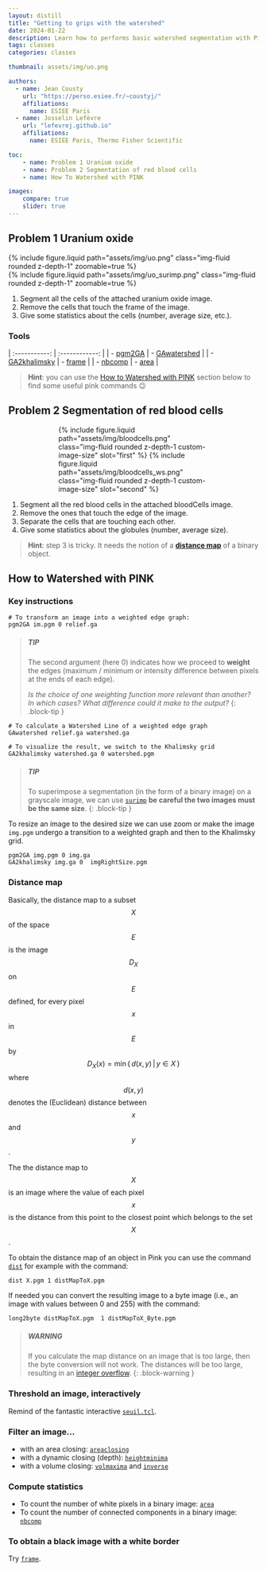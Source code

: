 ```yaml
---
layout: distill
title: "Getting to grips with the watershed"
date: 2024-01-22
description: Learn how to performs basic watershed segmentation with Pink
tags: classes
categories: classes

thumbnail: assets/img/uo.png

authors:
  - name: Jean Cousty
    url: "https://perso.esiee.fr/~coustyj/"
    affiliations:
      name: ESIEE Paris
  - name: Josselin Lefèvre
    url: "lefevrej.github.io"
    affiliations:
      name: ESIEE Paris, Thermo Fisher Scientific

toc:
    - name: Problem 1 Uranium oxide
    - name: Problem 2 Segmentation of red blood cells
    - name: How To Watershed with PINK

images:
    compare: true
    slider: true
---
```


## Problem 1 Uranium oxide

<div class="row">
    <div class="col-sm mt-md-0">
        {% include figure.liquid path="assets/img/uo.png" class="img-fluid rounded z-depth-1"
        zoomable=true %}
    </div>
    <div class="col-sm mt-md-0">
        {% include figure.liquid path="assets/img/uo_surimp.png" class="img-fluid rounded z-depth-1"
        zoomable=true %}
    </div>
</div>

1. Segment all the cells of the attached uranium oxide image.
2. Remove the cells that touch the frame of the image.
3. Give some statistics about the cells (number, average size, etc.).

### Tools

| :-----------: | :------------: |
| - [pgm2GA](https://perso.esiee.fr/~coupriem/Pink/doc/html/pgm2GA_8c.html) | - [GAwatershed](https://perso.esiee.fr/~coupriem/Pink/doc/html/GAwatershed_8c.html) |
| - [GA2khalimsky](https://perso.esiee.fr/~coupriem/Pink/doc/html/GA2khalimsky_8c.html) | - [frame](https://perso.esiee.fr/~coupriem/Pink/doc/html/frame_8c.html) |
| - [nbcomp](https://perso.esiee.fr/~coupriem/Pink/doc/html/nbcomp_8c.html) | - [area](https://perso.esiee.fr/~coupriem/Pink/doc/html/area_8c.html) |

> **Hint**: you can use the [How to Watershed with PINK](#how-to-watershed-with-pink) section below to find some useful pink commands :wink:

## Problem 2 Segmentation of red blood cells

<style>
  .slider-example-focus {
    width: 60% !important;
  }

  @media (max-width: 576px) {
    .slider-example-focus {
      width: 100% !important;
    }
  }

  .slider-example-focus:focus {
    outline: none;
  }

  .center-content {
    display: flex;
    justify-content: center;
    margin-bottom: 1em;
  }

  .no-margin, .no-margin * {
      margin: 0 !important;
   }
</style>

<div class="center-content">
    <img-comparison-slider class="slider-example-focus no-margin">
    {% include figure.liquid path="assets/img/bloodcells.png" class="img-fluid rounded z-depth-1 custom-image-size" slot="first" %}
    {% include figure.liquid path="assets/img/bloodcells_ws.png" class="img-fluid rounded z-depth-1 custom-image-size" slot="second" %}
    </img-comparison-slider>
</div>

1. Segment all the red blood cells in the attached bloodCells image.
2. Remove the ones that touch the edge of the image.
3. Separate the cells that are touching each other.
4. Give some statistics about the globules (number, average size).

> **Hint**: step 3 is tricky. It needs the notion of a [**distance map**](#distance-map) of a binary object.

## How to Watershed with PINK

### Key instructions

```shell
# To transform an image into a weighted edge graph:
pgm2GA im.pgm 0 relief.ga
```

> ##### TIP
>
> The second argument (here 0) indicates how we proceed to **weight**
> the edges (maximum / minimum or intensity difference between pixels at the ends of each edge).
>
> *Is the choice of one weighting function more relevant than another?
> In which cases?
> What difference could it make to the output?*
{: .block-tip }

```shell
# To calculate a Watershed Line of a weighted edge graph
GAwatershed relief.ga watershed.ga

# To visualize the result, we switch to the Khalimsky grid
GA2khalimsky watershed.ga 0 watershed.pgm
```

> ##### TIP
>
> To superimpose a segmentation (in the form of a binary image) on a grayscale image,
> we can use [`surimp`](https://perso.esiee.fr/~coupriem/Pink/doc/html/surimp_8c.html) **be careful the two images must be the same size**.
{: .block-tip }

To resize an image to the desired size we can use zoom or make the image `img.pgm` undergo a transition to a weighted graph and then to the Khalimsky grid.

```shell
pgm2GA img.pgm 0 img.ga
GA2khalimsky img.ga 0  imgRightSize.pgm
```

### Distance map

Basically, the distance map to a subset $$X$$ of the space $$E$$ is the image $$D_X$$ on $$E$$ defined, for every pixel $$x$$ in $$E$$ by
$$ D_X(x) = \min \{ \, d(x,y) \, | \, y \in X \, \} $$ where $$d(x,y)$$ denotes the (Euclidean) distance between $$x$$ and $$y$$.

The the distance map to $$X$$ is an image where the value of each pixel $$x$$ is the distance from this point to the closest point which belongs to the set $$X$$.

To obtain the distance map of an object in Pink you can use the command [`dist`](https://perso.esiee.fr/~coupriem/Pink/doc/html/dist_8c.html) for example with the command:

```shell
dist X.pgm 1 distMapToX.pgm
```

If needed you can convert the resulting image to a byte image (i.e., an image with values between 0 and 255) with the command:

```shell
long2byte distMapToX.pgm  1 distMapToX_Byte.pgm
```

> ##### WARNING
>
> If you calculate the map distance on an image that is too large,
> then the byte conversion will not work. The distances will be too large,
> resulting in an [integer overflow](https://www.wikiwand.com/en/Integer_overflow).
{: .block-warning }

### Threshold an image, interactively

Remind of the fantastic interactive [`seuil.tcl`](https://perso.esiee.fr/~coupriem/Pink/doc/html/seuil_8tcl.html).

### Filter an image...

* with an area closing: [`areaclosing`](https://perso.esiee.fr/~coupriem/Pink/doc/html/areaclosing_8c.html)
* with a dynamic closing (depth): [`heightminima`](https://perso.esiee.fr/~coupriem/Pink/doc/html/heightminima_8c.html)
* with a volume closing: [`volmaxima`](https://perso.esiee.fr/~coupriem/Pink/doc/html/volmaxima_8c.html) and [`inverse`](https://perso.esiee.fr/~coupriem/Pink/doc/html/inverse_8c.html)

### Compute statistics 

* To count the number of white pixels in a binary image: [`area`](https://perso.esiee.fr/~coupriem/Pink/doc/html/area_8c.html)
* To count the number of connected components in a binary image: [`nbcomp`](https://perso.esiee.fr/~coupriem/Pink/doc/html/nbcomp_8c.html)

### To obtain a black image with a white border

Try [`frame`](https://perso.esiee.fr/~coupriem/Pink/doc/html/frame_8c.html).